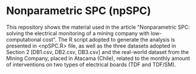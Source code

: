 # Nonparametric SPC (npSPC)

This repository shows the material used in the article "Nonparametric SPC: solving the electrical monitoring of a mining company with low-computational cost". The R script adopted to generate the analysis is presented in <npSPC.R> file, as well as the three datasets adopted in Section 2 \[DB1.csv, DB2.csv, DB3.csv\] and the real-world dataset from the Mining Company, placed in Atacama (Chile), related to the monthly amount of interventions on two types of electrical boards (TDF and TDF/SM).
